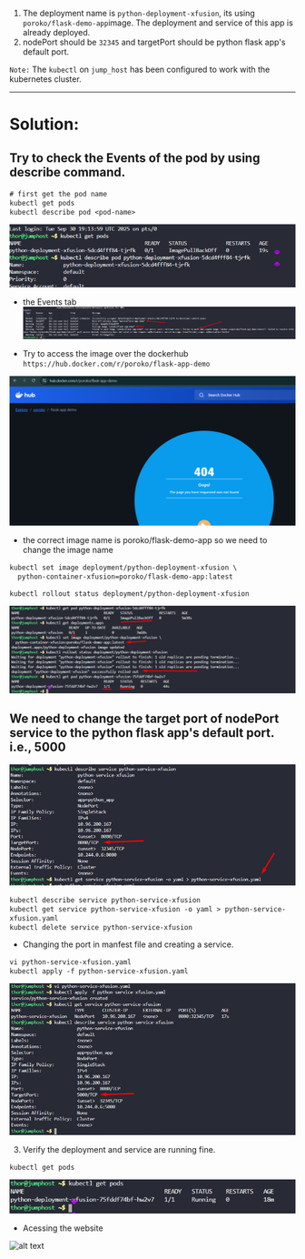1. The deployment name is `python-deployment-xfusion`, its using `poroko/flask-demo-app`image. The deployment and service of this app is already deployed.
2. nodePort should be `32345` and targetPort should be python flask app's default port.

`Note:` The `kubectl` on `jump_host` has been configured to work with the kubernetes cluster.

---

# Solution:
## Try to check the Events of the pod by using describe command.

```
# first get the pod name
kubectl get pods
kubectl describe pod <pod-name>
```
![alt text](image.png)

- the Events tab
![alt text](image-1.png)

- Try to access the image over the dockerhub `https://hub.docker.com/r/poroko/flask-app-demo`

![alt text](image-2.png)

- the correct image name is poroko/flask-demo-app so we need to change the image name

```
kubectl set image deployment/python-deployment-xfusion \
  python-container-xfusion=poroko/flask-demo-app:latest
```
```
kubectl rollout status deployment/python-deployment-xfusion
```

![alt text](image-4.png)

## We need to change the target port of nodePort service to the python flask app's default port. i.e., 5000

![alt text](image-5.png)

```
kubectl describe service python-service-xfusion
kubectl get service python-service-xfusion -o yaml > python-service-xfusion.yaml
kubectl delete service python-service-xfusion
```

- Changing the port in manfest file and creating a service.

```
vi python-service-xfusion.yaml
kubectl apply -f python-service-xfusion.yaml
```
![alt text](image-6.png)

3. Verify the deployment and service are running fine.
```
kubectl get pods
```
![alt text](image-7.png)

- Acessing the website

![alt text](20250930-1943-07.6740567.gif)